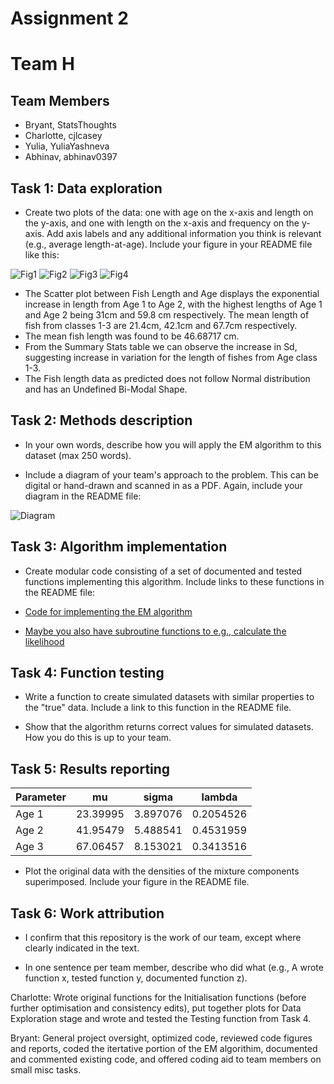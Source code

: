 # Assignment 2
# Team H

## Team Members
+ Bryant, StatsThoughts
+ Charlotte, cjlcasey
+ Yulia, YuliaYashneva
+ Abhinav, abhinav0397

## Task 1: Data exploration

- Create two plots of the data: one with age on the x-axis and length on the y-axis, and one with length on the x-axis and frequency on the y-axis.  Add axis labels and any additional information you think is relevant (e.g., average length-at-age). Include your figure in your README file like this: 

![Fig1](https://github.com/eirenjacobson/MT4113-A2-TeamH/blob/master/Figures/Scatterplot.png)
![Fig2](https://github.com/eirenjacobson/MT4113-A2-TeamH/blob/master/Figures/Boxplot.png)
![Fig3](https://github.com/eirenjacobson/MT4113-A2-TeamH/blob/master/Figures/Plain%20Histo.png)
![Fig4](https://github.com/eirenjacobson/MT4113-A2-TeamH/blob/master/Figures/Density%20Histo.png)
* The Scatter plot between Fish Length and Age displays the exponential increase in length from Age 1 to Age 2, with the highest lengths of Age 1 and Age 2 being 31cm and 59.8 cm respectively. The mean length of fish from classes 1-3 are 21.4cm, 42.1cm and 67.7cm respectively.  
* The mean fish length was found to be 46.68717 cm.
*	From the Summary Stats table we can observe the increase in Sd, suggesting increase in variation for the length of fishes from Age class 1-3. 
*	The Fish length data as predicted does not follow Normal distribution and has an Undefined Bi-Modal Shape.


## Task 2: Methods description

- In your own words, describe how you will apply the EM algorithm to this dataset (max 250 words).

- Include a diagram of your team's approach to the problem.  This can be digital or hand-drawn and scanned in as a PDF. Again, include your diagram in the README file:

![Diagram](https://github.com/MT4113/2018/blob/master/Assignments/A2/StarterRepo/Figures/Diagram.png)

## Task 3: Algorithm implementation

- Create modular code consisting of a set of documented and tested functions implementing this algorithm. Include links to these functions in the README file:

- [Code for implementing the EM algorithm](https://github.com/MT4113/2018/blob/master/Assignments/A2/StarterRepo/Scripts/teamEM.R)

- [Maybe you also have subroutine functions to e.g., calculate the likelihood](https://github.com/MT4113/2018/blob/master/Assignments/A2/StarterRepo/Scripts/calcLikelihood.R)

## Task 4: Function testing

- Write a function to create simulated datasets with similar properties to the "true" data.  Include a link to this function in the README file.

- Show that the algorithm returns correct values for simulated datasets.  How you do this is up to your team.

## Task 5: Results reporting

| Parameter | mu | sigma | lambda |
|-----------|----|-------|--------|
| Age 1     | 23.39995  | 3.897076     | 0.2054526      |
| Age 2     | 41.95479  | 5.488541     | 0.4531959      |
| Age 3     | 67.06457  | 8.153021     | 0.3413516      |
 
- Plot the original data with the densities of the mixture components superimposed.  Include your figure in the README file.

## Task 6: Work attribution

- I confirm that this repository is the work of our team, except where clearly indicated in the text.

- In one sentence per team member, describe who did what (e.g., A wrote function x, tested function y, documented function z).

Charlotte: Wrote original functions for the Initialisation functions (before further optimisation and consistency edits), put together plots for Data Exploration stage and wrote and tested the Testing function from Task 4.

Bryant: General project oversight, optimized code, reviewed code figures and reports, coded the itertative portion of the EM algorithim, documented and commented existing code, and offered coding aid to team members on small misc tasks. 
